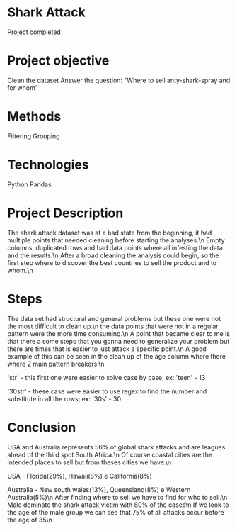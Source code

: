 # Shark Attack
Project completed

# Project objective
Clean the dataset
Answer the question: "Where to sell anty-shark-spray and for whom"

# Methods

Filtering
Grouping


# Technologies

Python
Pandas

# Project Description
The shark attack dataset was at a bad state from the beginning, it had multiple points that needed cleaning before starting the analyses.\n
Empty columns, duplicated rows and bad data points where all infesting the data and the results.\n
After a broad cleaning the analysis could begin, so the first step where to discover the best countries to sell the product and to whom.\n

# Steps
The data set had structural and general problems but these one were not the most difficult to clean up.\n
the data points that were not in a regular pattern were the more time consuming.\n
A point that became clear to me is that there a some steps that you gonna need to generalize your problem but there are times that is easier to just attack a specific point.\n
A good example of this can be seen in the clean up of the age column where there where 2 main pattern breakers:\n

'str' - this first one were easier to solve case by case; ex: 'teen' - 13 

'30str' - these case were easier to use regex to find the number and substitute in all the rows;  ex: '30s' - 30

# Conclusion
USA and Australia represents 56% of global shark attacks and are leagues ahead of the third spot South Africa.\n
Of course coastal cities are the intended places to sell but from theses cities we have:\n

USA - Florida(29%), Hawaii(8%) e California(8%)

Australia - New south wales(13%), Queensland(8%) e Western Australia(5%)\n
After finding where to sell we have to find for who to sell.\n
Male dominate the shark attack victim with 80% of the cases\n
If we look to the age of the male group we can see that 75% of all attacks occur before the age of 35\n